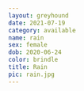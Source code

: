 ```yaml
---
layout: greyhound
date: 2021-07-19
category: available
name: rain
sex: female
dob: 2020-06-24
color: brindle
title: Rain
pic: rain.jpg
---
```


